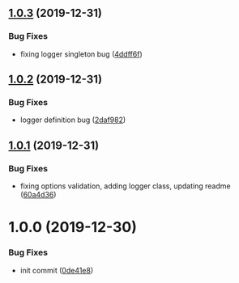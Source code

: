 ## [1.0.3](https://github.com/meltwater/esi-include-plugin/compare/v1.0.2...v1.0.3) (2019-12-31)


### Bug Fixes

* fixing logger singleton bug ([4ddff6f](https://github.com/meltwater/esi-include-plugin/commit/4ddff6f56f1a4e48566225c50f046664f99ddf2e))

## [1.0.2](https://github.com/meltwater/esi-include-plugin/compare/v1.0.1...v1.0.2) (2019-12-31)


### Bug Fixes

* logger definition bug ([2daf982](https://github.com/meltwater/esi-include-plugin/commit/2daf982b4dc83a7aa19289eaaf036f5490fa9ba8))

## [1.0.1](https://github.com/meltwater/esi-include-plugin/compare/v1.0.0...v1.0.1) (2019-12-31)


### Bug Fixes

* fixing options validation, adding logger class, updating readme ([60a4d36](https://github.com/meltwater/esi-include-plugin/commit/60a4d368baa66789764a8078bbe358c70ec5efd8))

# 1.0.0 (2019-12-30)


### Bug Fixes

* init commit ([0de41e8](https://github.com/meltwater/esi-include-plugin/commit/0de41e897bb6bca47b8bdbd37c0e35e509f7a8e4))
